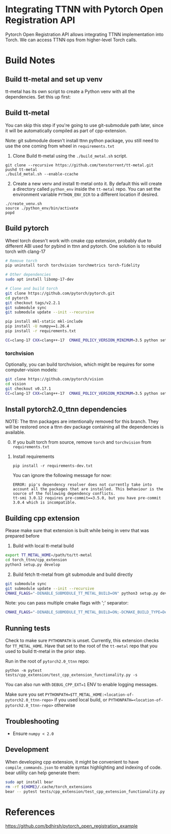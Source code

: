 # Integrating TTNN with Pytorch Open Registration API

Pytorch Open Registration API allows integrating TTNN implementation into Torch. We can access TTNN ops from higher-level Torch calls.

# Build Notes

## Build tt-metal and set up venv
tt-metal has its own script to create a Python venv with all the dependencies. Set this up first:

## Build tt-metal
You can skip this step if you're going to use git-submodule path later, since it will be
automatically compiled as part of cpp-extension.

Note: git submodule doesn't install ttnn python package, you still need to use the one coming from wheel in `requirements.txt`

1. Clone Build tt-metal using the `./build_metal.sh` script.

```
git clone --recursive https://github.com/tenstorrent/tt-metal.git
pushd tt-metal
./build_metal.sh --enable-ccache
```

2. Create a new venv and install tt-metal onto it. By default this will create a directory called `python_env` inside the `tt-metal` repo. You can set the environment variable `PYTHON_ENV_DIR` to a different location if desired.
```
./create_venv.sh
source ./python_env/bin/activate
popd
```

## Build pytorch
Wheel torch doesn't work with cmake cpp extension, probably due to different ABI used for pybind in ttnn and pytorch. One solution is to rebuild torch with clang-17
```bash
# Remove torch
pip uninstall torch torchvision torchmetrics torch-fidelity

# Other dependencies
sudo apt install libomp-17-dev

# Clone and build torch
git clone https://github.com/pytorch/pytorch.git
cd pytorch
git checkout tags/v2.2.1
git submodule sync
git submodule update --init --recursive

pip install mkl-static mkl-include
pip install -U numpy==1.26.4
pip install -r requirements.txt

CC=clang-17 CXX=clang++-17  CMAKE_POLICY_VERSION_MINIMUM=3.5 python setup.py develop
```

### torchvision
Optionally, you can build torchvision, which might be requires for some computer-vision models:
```bash
git clone https://github.com/pytorch/vision
cd vision
git checkout v0.17.1
CC=clang-17 CXX=clang++-17  CMAKE_POLICY_VERSION_MINIMUM=3.5 python setup.py develop
```

## Install pytorch2.0_ttnn dependencies
NOTE: The ttnn packages are intentionally removed for this branch. They will be restored once a ttnn dev package containing all the dependencies is available.

0. If you built torch from source, remove `torch` and `torchvision` from `requirements.txt`

1. Install requirements
    ```
    pip install -r requirements-dev.txt
    ```

    You can ignore the following message for now:
    ```
    ERROR: pip's dependency resolver does not currently take into account all the packages that are installed. This behaviour is the source of the following dependency conflicts.
    tt-smi 3.0.12 requires pre-commit==3.5.0, but you have pre-commit 3.0.4 which is incompatible.
    ```

## Building cpp extension
Please make sure that extension is built while being in venv that was prepared before

1. Build with local tt-metal build
```bash
export TT_METAL_HOME=/path/to/tt-metal
cd torch_ttnn/cpp_extension
python3 setup.py develop
```

2. Build fetch tt-metal from git submodule and build directly
```bash
git submodule sync
git submodule update --init --recursive
CMAKE_FLAGS="-DENABLE_SUBMODULE_TT_METAL_BUILD=ON" python3 setup.py develop
```

Note: you can pass multiple cmake flags with ';' separator:
```bash
CMAKE_FLAGS="-DENABLE_SUBMODULE_TT_METAL_BUILD=ON;-DCMAKE_BUILD_TYPE=Debug" python3 setup.py develop
```

## Running tests
Check to make sure `PYTHONPATH` is unset. Currently, this extension checks for `TT_METAL_HOME`. Have that set to the root of the `tt-metal` repo that you used to build tt-metal in the prior step.

Run in the root of `pytorch2.0_ttnn` repo:
```
python -m pytest tests/cpp_extension/test_cpp_extension_functionality.py -s
```

You can also run with `DEBUG_CPP_EXT=1` ENV to enable logging messages.

Make sure you set `PYTHONPATH=$TT_METAL_HOME:<location-of-pytorch2.0_ttnn-repo>` if you used local build, or `PYTHONPATH=<location-of-pytorch2.0_ttnn-repo>` otherwise

## Troubleshooting
* Ensure `numpy < 2.0`

## Development
When developing cpp extension, it might be convenient to have `compile_commands.json` to enable syntax highlighting and indexing of code. bear utility can help generate them: 
```bash
sudo apt install bear
rm -rf ${HOME}/.cache/torch_extensions
bear -- pytest tests/cpp_extension/test_cpp_extension_functionality.py -s
```

# References
https://github.com/bdhirsh/pytorch_open_registration_example